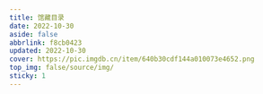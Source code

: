 ```yaml
---
title: 馆藏目录
date: 2022-10-30
aside: false
abbrlink: f8cb0423
updated: 2022-10-30
cover: https://pic.imgdb.cn/item/640b30cdf144a010073e4652.png
top_img: false/source/img/
sticky: 1
---
```


